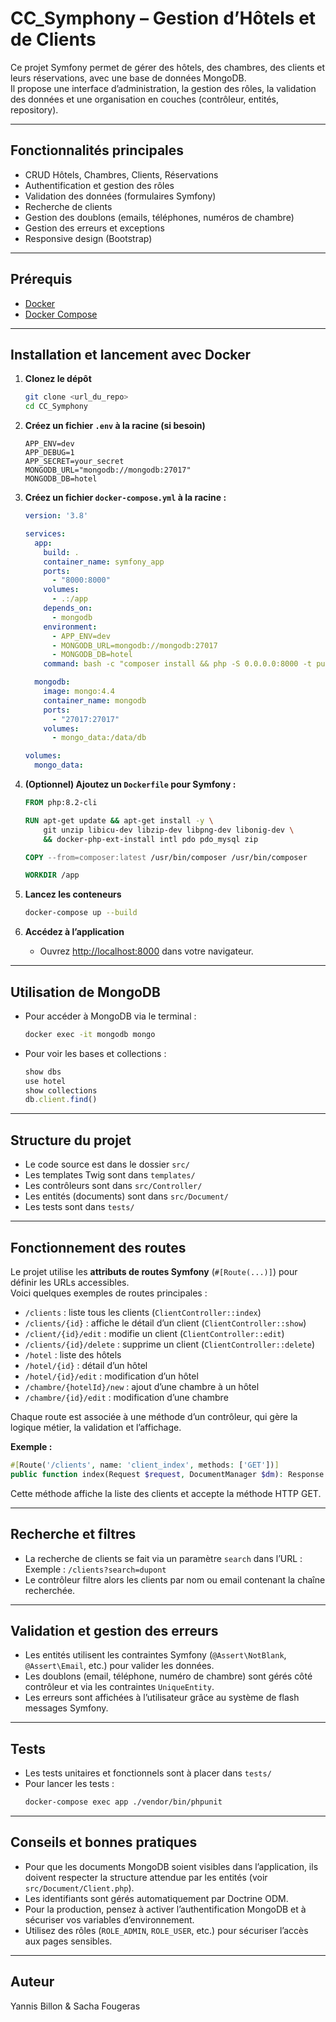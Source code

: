 # CC_Symphony – Gestion d’Hôtels et de Clients

Ce projet Symfony permet de gérer des hôtels, des chambres, des clients et leurs réservations, avec une base de données MongoDB.  
Il propose une interface d’administration, la gestion des rôles, la validation des données et une organisation en couches (contrôleur, entités, repository).

---

## Fonctionnalités principales

- CRUD Hôtels, Chambres, Clients, Réservations
- Authentification et gestion des rôles
- Validation des données (formulaires Symfony)
- Recherche de clients
- Gestion des doublons (emails, téléphones, numéros de chambre)
- Gestion des erreurs et exceptions
- Responsive design (Bootstrap)

---

## Prérequis

- [Docker](https://www.docker.com/products/docker-desktop)
- [Docker Compose](https://docs.docker.com/compose/)

---

## Installation et lancement avec Docker

1. **Clonez le dépôt**
   ```sh
   git clone <url_du_repo>
   cd CC_Symphony
   ```

2. **Créez un fichier `.env` à la racine (si besoin)**
   ```env
   APP_ENV=dev
   APP_DEBUG=1
   APP_SECRET=your_secret
   MONGODB_URL="mongodb://mongodb:27017"
   MONGODB_DB=hotel
   ```

3. **Créez un fichier `docker-compose.yml` à la racine :**
   ```yaml
   version: '3.8'

   services:
     app:
       build: .
       container_name: symfony_app
       ports:
         - "8000:8000"
       volumes:
         - .:/app
       depends_on:
         - mongodb
       environment:
         - APP_ENV=dev
         - MONGODB_URL=mongodb://mongodb:27017
         - MONGODB_DB=hotel
       command: bash -c "composer install && php -S 0.0.0.0:8000 -t public"

     mongodb:
       image: mongo:4.4
       container_name: mongodb
       ports:
         - "27017:27017"
       volumes:
         - mongo_data:/data/db

   volumes:
     mongo_data:
   ```

4. **(Optionnel) Ajoutez un `Dockerfile` pour Symfony :**
   ```dockerfile
   FROM php:8.2-cli

   RUN apt-get update && apt-get install -y \
       git unzip libicu-dev libzip-dev libpng-dev libonig-dev \
       && docker-php-ext-install intl pdo pdo_mysql zip

   COPY --from=composer:latest /usr/bin/composer /usr/bin/composer

   WORKDIR /app
   ```

5. **Lancez les conteneurs**
   ```sh
   docker-compose up --build
   ```

6. **Accédez à l’application**
   - Ouvrez [http://localhost:8000](http://localhost:8000) dans votre navigateur.

---

## Utilisation de MongoDB

- Pour accéder à MongoDB via le terminal :
  ```sh
  docker exec -it mongodb mongo
  ```
- Pour voir les bases et collections :
  ```js
  show dbs
  use hotel
  show collections
  db.client.find()
  ```

---

## Structure du projet

- Le code source est dans le dossier `src/`
- Les templates Twig sont dans `templates/`
- Les contrôleurs sont dans `src/Controller/`
- Les entités (documents) sont dans `src/Document/`
- Les tests sont dans `tests/`

---

## Fonctionnement des routes

Le projet utilise les **attributs de routes Symfony** (`#[Route(...)]`) pour définir les URLs accessibles.  
Voici quelques exemples de routes principales :

- `/clients` : liste tous les clients (`ClientController::index`)
- `/clients/{id}` : affiche le détail d’un client (`ClientController::show`)
- `/client/{id}/edit` : modifie un client (`ClientController::edit`)
- `/clients/{id}/delete` : supprime un client (`ClientController::delete`)
- `/hotel` : liste des hôtels
- `/hotel/{id}` : détail d’un hôtel
- `/hotel/{id}/edit` : modification d’un hôtel
- `/chambre/{hotelId}/new` : ajout d’une chambre à un hôtel
- `/chambre/{id}/edit` : modification d’une chambre

Chaque route est associée à une méthode d’un contrôleur, qui gère la logique métier, la validation et l’affichage.

**Exemple :**
```php
#[Route('/clients', name: 'client_index', methods: ['GET'])]
public function index(Request $request, DocumentManager $dm): Response
```
Cette méthode affiche la liste des clients et accepte la méthode HTTP GET.

---

## Recherche et filtres

- La recherche de clients se fait via un paramètre `search` dans l’URL :  
  Exemple : `/clients?search=dupont`
- Le contrôleur filtre alors les clients par nom ou email contenant la chaîne recherchée.

---

## Validation et gestion des erreurs

- Les entités utilisent les contraintes Symfony (`@Assert\NotBlank`, `@Assert\Email`, etc.) pour valider les données.
- Les doublons (email, téléphone, numéro de chambre) sont gérés côté contrôleur et via les contraintes `UniqueEntity`.
- Les erreurs sont affichées à l’utilisateur grâce au système de flash messages Symfony.

---

## Tests

- Les tests unitaires et fonctionnels sont à placer dans `tests/`
- Pour lancer les tests :
  ```sh
  docker-compose exec app ./vendor/bin/phpunit
  ```

---

## Conseils et bonnes pratiques

- Pour que les documents MongoDB soient visibles dans l’application, ils doivent respecter la structure attendue par les entités (voir `src/Document/Client.php`).
- Les identifiants sont gérés automatiquement par Doctrine ODM.
- Pour la production, pensez à activer l’authentification MongoDB et à sécuriser vos variables d’environnement.
- Utilisez des rôles (`ROLE_ADMIN`, `ROLE_USER`, etc.) pour sécuriser l’accès aux pages sensibles.

---

## Auteur

Yannis Billon & Sacha Fougeras